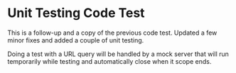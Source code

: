 # Unit Testing Code Test

This is a follow-up and a copy of the previous code test. Updated a few minor fixes and added a couple of unit testing.

Doing a test with a URL query will be handled by a mock server that will run temporarily while testing and automatically close when it scope ends.
